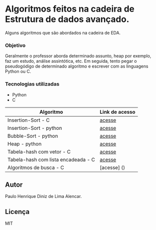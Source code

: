 # Algoritmos feitos na cadeira de Estrutura de dados avançado.

Alguns algoritmos que são abordados na cadeira de EDA.

### Objetivo

Geralmente o professor aborda determinado assunto, heap por exemplo, faz um estudo, análise assintótica, etc. Em seguida, tento pegar o pseudogódigo de determinado algoritmo e escrever com as linguagens Python ou C. 

### Tecnologias utilizadas
- Python
- C

| Algoritmo                  |  Link de acesso     |
| -------------------------- | ------------------- |
|     Insertion-Sort - C     |  [acesse](https://github.com/pauloh-alc/EDA/blob/main/insertion_sort.c) |
|  Insertion-Sort - python   |  [acesse](https://github.com/pauloh-alc/EDA/blob/main/insertion_sort.py) |
|     Bubble-Sort - python   |  [acesse](https://github.com/pauloh-alc/EDA/blob/main/bubble_sort.py) |
|         Heap - python      |  [acesse](https://github.com/pauloh-alc/EDA/blob/main/heap.py) |
|  Tabela-hash com vetor - C |  [acesse](https://github.com/pauloh-alc/EDA/blob/main/tabela_hash_vetor.c) |
|Tabela-hash com lista encadeada - C |  [acesse](https://github.com/pauloh-alc/EDA/blob/main/tabela_hash_lista.c) |
|  Algoritmos de busca - C   | [acesse] () |

## Autor
Paulo Henrique Diniz de Lima Alencar.

## Licença

MIT

